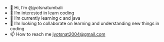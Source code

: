 - 👋 Hi, I’m @jyotsnatumbali
- 👀 I’m interested in learn coding
- 🌱 I’m currently learning c and java
- 💞️ I’m looking to collaborate on learning and understanding new things in coding
- 📫 How to reach me jyotsnat2004@gmail.com

<!---
jyotsnatumbali/jyotsnatumbali is a ✨ special ✨ repository because its `README.md` (this file) appears on your GitHub profile.
You can click the Preview link to take a look at your changes.
--->
